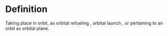 # Definition

Taking place in orbit, as orbital refueling , orbital launch , or
pertaining to an orbit as orbital plane.

